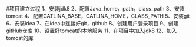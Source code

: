 #项目建立过程
1、安装jdk8
2、配置Java_home，path，class_path
3、安装tomcat
4、配置CATLINA_BASE，CATLINA_HOME，CLASS_PATH
5、安装git
6、安装idea
7、在idea中连接好git，github
8、创建用户登录项目
9、创建gitHub仓库
10、设置好tomcat的本地服务
11、在项目中加入jdk8
12、加入tomcat的库 
